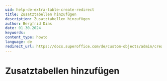 ```yaml
---
uid: help-de-extra-table-create-redirect
title: Zusatztabellen hinzufügen
description: Zusatztabellen hinzufügen
author: Bergfrid Dias
date: 01.30.2024
keywords:
content_type: howto
language: de
redirect_url: https://docs.superoffice.com/de/custom-objects/admin/create-extra-table.html
---
```


# Zusatztabellen hinzufügen

